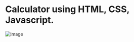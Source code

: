 # Calculator using HTML, CSS, Javascript.
![image](https://github.com/Manishakesarwani/Calculator/assets/72316941/cb3bf0e1-c1b7-4bfc-98f3-550ee8108f29)
